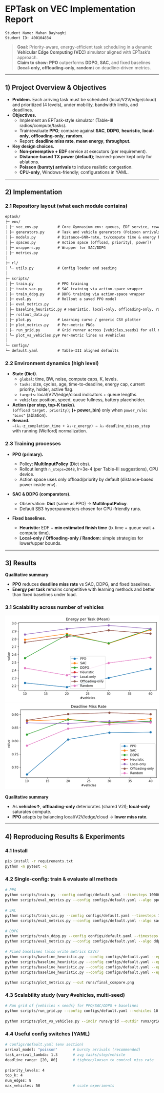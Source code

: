 # EPTask on VEC Implementation Report

```
Student Name: Mahan Bayhaghi
Student ID: 400104834
```

> **Goal:** Priority-aware, energy-efficient task scheduling in a dynamic **Vehicular Edge Computing (VEC)** simulator aligned with EPTask’s approach.  
> **Claim to show:** **PPO** outperforms **DDPG**, **SAC**, and fixed baselines (**local-only, offloading-only, random**) on deadline-driven metrics.

---

## 1) Project Overview & Objectives

- **Problem.** Each arriving task must be scheduled (local/V2V/edge/cloud) and prioritized (4 levels), under mobility, bandwidth limits, and deadlines.
- **Objectives.**
  - Implement an EPTask-style simulator (Table-III radios/compute/tasks).
  - Train/evaluate **PPO**; compare against **SAC**, **DDPG**, **heuristic**, **local-only**, **offloading-only**, **random**.
  - Report: **deadline miss rate**, **mean energy**, **throughput**.
- **Key design choices.**
  - **Non-preemptive + EDF** service at executors (per requirement).
  - **Distance-based TX power (default)**; learned-power kept only for ablations.
  - **Poisson (bursty) arrivals** to induce realistic congestion.
  - **CPU-only**, Windows-friendly; configurations in YAML.

---

## 2) Implementation

### 2.1 Repository layout (what each module contains)

```txt
eptask/
├─ env/
│ ├─ vec_env.py         # Core Gymnasium env: queues, EDF service, reward, distance-based TX power
│ ├─ generators.py      # Task and vehicle generators (Poisson arrivals; 4 priority levels)
│ ├─ models.py          # Distance→SNR→rate, tx/compute time & energy helpers
│ ├─ spaces.py          # Action space (offload, priority[, power])
│ ├─ wrappers.py        # Wrapper for SAC/DDPG
│ ├─ metrics.py
│
├─ rl/
│ └─ utils.py           # Config loader and seeding
│
├─ scripts/
│ ├─ train.py           # PPO training
│ ├─ train_sac.py       # SAC training via action-space wrapper
│ ├─ train_ddpg.py      # DDPG training via action-space wrapper
│ ├─ eval.py            # Rollout a saved PPO model
│ ├─ eval_metrics.py    
│ ├─ baseline_heuristic.py # Heuristic, local-only, offloading-only, random (+ metrics)
│ ├─ rollout_data.py    
│ ├─ plot.py            # Learning curve / generic CSV plotter
│ ├─ plot_metrics.py    # Per-metric PNGs
│ ├─ run_grid.py        # Grid runner across {vehicles,seeds} for all methods
│ └─ plot_vs_vehicles.py# Per-metric lines vs #vehicles
│
└─ configs/
└─ default.yaml         # Table-III aligned defaults 
```


### 2.2 Environment dynamics (high level)

- **State (Dict).**
  - `global`: time, BW, noise, compute caps, K, levels.
  - `tasks`: size, cycles, age, time-to-deadline, energy cap, current priority, holder, active flag.
  - `targets`: local/V2V/edge/cloud indicators + queue lengths.
  - `vehicles`: position, speed, queue fullness, battery placeholder.
- **Action (per step, top-K tasks).**  
  `(offload target, priority)`; **(+ power_bin)** only when `power_rule: "bins"` (ablation).
- **Reward.**  
  `−(λ₁·z_completion_time + λ₂·z_energy) − λ₃·deadline_misses_step` with running (Welford) normalization.

### 2.3 Training processes

- **PPO (primary).**
  - Policy: **MultiInputPolicy** (Dict obs).
  - Rollout length `n_steps=2048`, lr=3e-4 (per Table-III suggestions), CPU device.
  - Action space uses only offload/priority by default (distance-based power inside env).

- **SAC & DDPG (comparators).**
  - Observation: **Dict** (same as PPO) → **MultiInputPolicy**.
  - Default SB3 hyperparameters chosen for CPU-friendly runs.

- **Fixed baselines.**
  - **Heuristic:** EDF + **min estimated finish time** (tx time + queue wait + compute time).
  - **Local-only / Offloading-only / Random:** simple strategies for lower/upper bounds.

---

## 3) Results

**Qualitative summary**
- **PPO** reduces **deadline miss rate** vs SAC, DDPG, and fixed baselines.
- **Energy per task** remains competitive with learning methods and better than fixed baselines under load.

### 3.1 Scalability across number of vehicles


![energy_per_task](runs/grid_plots/energy_mean_vs_vehicles.png)
![miss_rate](runs/grid_plots/miss_rate_vs_vehicles.png)

**Qualitative summary**
- As **vehicles↑**, **offloading-only** deteriorates (shared V2I); **local-only** saturates compute.
- **PPO** adapts by balancing local/V2V/edge/cloud → **lower miss rate**.

---

## 4) Reproducing Results & Experiments

### 4.1 Install

```bash
pip install -r requirements.txt
python -m pytest -q
```

### 4.2 Single-config: train & evaluate all methods
```bash
# PPO
python scripts/train.py --config configs/default.yaml --timesteps 100000 --logdir runs/ppo
python scripts/eval_metrics.py --config configs/default.yaml --algo ppo  --model runs/ppo/latest_model.zip  --episodes 5 --out runs/ppo_metrics.csv

# SAC
python scripts/train_sac.py --config configs/default.yaml --timesteps 100000 --logdir runs/sac
python scripts/eval_metrics.py --config configs/default.yaml --algo sac  --model runs/sac/latest_model.zip  --episodes 5 --out runs/sac_metrics.csv

# DDPG
python scripts/train_ddpg.py --config configs/default.yaml --timesteps 100000 --logdir runs/ddpg
python scripts/eval_metrics.py --config configs/default.yaml --algo ddpg --model runs/ddpg/latest_model.zip --episodes 5 --out runs/ddpg_metrics.csv

# Fixed baselines (also write metrics CSVs)
python scripts/baseline_heuristic.py --config configs/default.yaml --episodes 5 --mode heuristic --out runs/heuristic_eval.csv --metrics_out runs/heuristic_metrics.csv
python scripts/baseline_heuristic.py --config configs/default.yaml --episodes 5 --mode local     --out runs/local_eval.csv     --metrics_out runs/local_metrics.csv
python scripts/baseline_heuristic.py --config configs/default.yaml --episodes 5 --mode offload   --out runs/offload_eval.csv   --metrics_out runs/offload_metrics.csv
python scripts/baseline_heuristic.py --config configs/default.yaml --episodes 5 --mode random    --out runs/random_eval.csv    --metrics_out runs/random_metrics.csv

python scripts/plot_metrics.py --out runs/final_compare.png
```

### 4.3 Scalability study (vary #vehicles, multi-seed)
```bash
# Run grid of {vehicles × seeds} for PPO/SAC/DDPG + baselines
python scripts/run_grid.py --config configs/default.yaml --vehicles 10 20 30 40 50 --seeds 0 1 2 --timesteps 100000 --episodes 5 --outdir runs/grid

python scripts/plot_vs_vehicles.py --indir runs/grid --outdir runs/grid_plots
```

### 4.4 Useful config switches (YAML)
```bash
# configs/default.yaml (env section)
arrival_model: "poisson"       # bursty arrivals (recommended)
task_arrival_lambda: 1.3       # avg tasks/step/vehicle
deadline_range: [20, 80]       # tighten/loosen to control miss rate

priority_levels: 4
top_k: 4
num_edges: 8
max_vehicles: 50               # scale experiments
```

